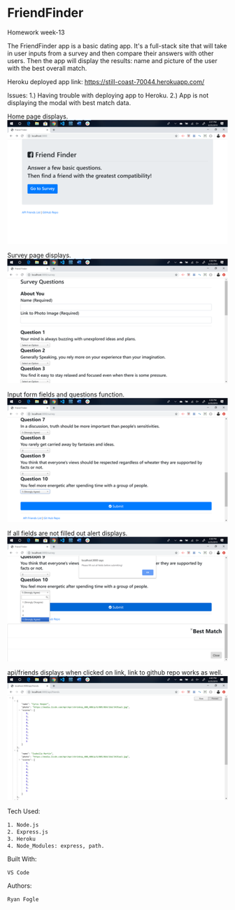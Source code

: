 # FriendFinder
Homework week-13


The FriendFinder app is a basic dating app. It's a full-stack site that will take in user inputs from a survey and then compare their answers with other users. Then the app will display the results: name and picture of the user with the best overall match. 


Heroku deployed app link: https://still-coast-70044.herokuapp.com/ 

Issues: 
1.) Having trouble with deploying app to Heroku. 
2.) App is not displaying the modal with best match data. 


Home page displays.
![Screenshot_1](images/Screenshot_1.1.png)


Survey page displays.
![Screenshot_2](images/Screenshot_1.2.png)


Input form fields and questions function.
![Screenshot_3](images/Screenshot_1.3.png)


If all fields are not filled out alert displays. 
![Screenshot_4](images/Screenshot_1.4.png)


api/friends displays when clicked on link, link to github repo works as well. 
![Screenshot_5](images/Screenshot_1.5.png)



Tech Used: 

    1. Node.js 
    2. Express.js 
    3. Heroku
    4. Node_Modules: express, path. 

Built With: 

    VS Code 

Authors: 

    Ryan Fogle 



